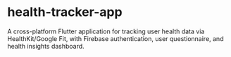 # health-tracker-app
A cross-platform Flutter application for tracking user health data via HealthKit/Google Fit, with Firebase authentication, user questionnaire, and health insights dashboard.
